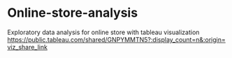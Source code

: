 # Online-store-analysis
Exploratory data analysis for online store with tableau visualization
https://public.tableau.com/shared/GNPYMMTN5?:display_count=n&:origin=viz_share_link
